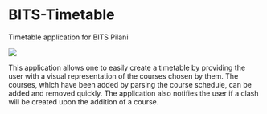 # BITS-Timetable
Timetable application for BITS Pilani

![](https://i.imgur.com/0GyaTeC.gif)

This application allows one to easily create a timetable by providing the user with a visual representation of the courses chosen by them. The courses, which have been added by parsing the course schedule, can be added and removed quickly. The application also notifies the user if a clash will be created upon the addition of a course.
